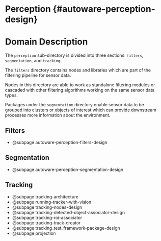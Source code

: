 Perception {#autoware-perception-design}
==========

# Domain Description

The `perception` sub-directory is divided into three sections: `filters`, `segmentation`, and
`tracking`.

The `filters` directory contains nodes and libraries which are part of the filtering pipeline for 
sensor data. 

Nodes in this directory are able to work as standalone filtering modules or cascaded with other 
filtering algorithms working on the same sensor data types. 

Packages under the `segmentation` directory enable sensor data to be grouped into clusters or 
objects of interest which can provide downstream processes more information about the environment.

## Filters
- @subpage autoware-perception-filters-design

## Segmentation
- @subpage autoware-perception-segmentation-design

## Tracking
- @subpage tracking-architecture
- @subpage running-tracker-with-vision
- @subpage tracking-nodes-design
- @subpage tracking-detected-object-associator-design
- @subpage tracking-roi-associator
- @subpage tracking-track-creator
- @subpage tracking_test_framework-package-design
- @subpage projection
